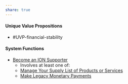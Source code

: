 ```yaml
---
share: true
---  
```

#### Unique Value Propositions
- #UVP-financial-stability 

#### System Functions
- [Become an ION Supporter](./Become%20an%20ION%20Supporter.md)
	- Involves at least one of:
	- [Manage Your Supply List of Products or Services](./Manage%20Your%20Supply%20List%20of%20Products%20or%20Services.md)
	- [Make Legacy Monetary Payments](./Make%20Legacy%20Monetary%20Payments.md)